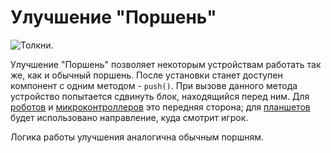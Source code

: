# Улучшение "Поршень"

![Толкни.](oredict:oc:pistonUpgrade)

Улучшение "Поршень" позволяет некоторым устройствам работать так же, как и обычный поршень. После установки станет доступен компонент с одним методом - `push()`. При вызове данного метода устройство попытается сдвинуть блок, находящийся перед ним. Для [роботов](../block/robot.md) и [микроконтроллеров](../block/microcontroller.md) это передняя сторона; для [планшетов](tablet.md) будет использовано направление, куда смотрит игрок.

Логика работы улучшения аналогична обычным поршням.
